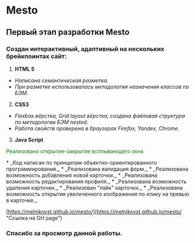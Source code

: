 # Mesto
## Первый этап разработки Mesto
### Создан интерактивный, адаптивный на нескольких брейкпоинтах сайт:
1. **HTML 5** 
 * _Написана семантическая разметка._ 
 * _При разметке использовалась методология назначения классов по БЭМ._
2. **CSS3**
 * _Flexbox вёрстка, Grid layout вёрстка, создана файловая структура по методологии БЭМ nested._
 * _Работа свойств проверена в браузерах Firefox, Yandex, Chrome._
3. **Java Script**
<p id="foo" style="color: green">Реализовано открытие-закрытие всплывающего окна</p>
 * _Код написан по принципам объектно-ориентированного программирования._
 * _Реализована валидация форм._
 * _Реализована возможность добавления новой карточки._
 * _Реализована возможность редактирования профиля._
 * _Реализована возможность удаления карточки._
 * _Реализован "лайк" карточки._
 * _Реализована возможность открытия увеличенного изображения по клику на превью в карточке._
 
 [https://melnikovst.github.io/mesto/](https://melnikovst.github.io/mesto/ "Ссылка на GH page")
### Спасибо за просмотр данной работы.

